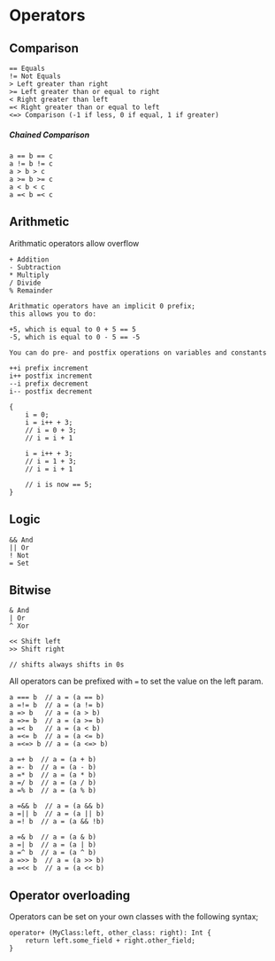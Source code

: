 # Operators

## Comparison
```
== Equals
!= Not Equals
> Left greater than right
>= Left greater than or equal to right
< Right greater than left
=< Right greater than or equal to left
<=> Comparison (-1 if less, 0 if equal, 1 if greater)
```

##### Chained Comparison
```
a == b == c
a != b != c
a > b > c
a >= b >= c
a < b < c
a =< b =< c
```

## Arithmetic

Arithmatic operators allow overflow

```
+ Addition
- Subtraction
* Multiply
/ Divide
% Remainder
```
```
Arithmatic operators have an implicit 0 prefix;
this allows you to do:

+5, which is equal to 0 + 5 == 5
-5, which is equal to 0 - 5 == -5
```

```
You can do pre- and postfix operations on variables and constants

++i prefix increment
i++ postfix increment
--i prefix decrement
i-- postfix decrement

{
    i = 0;
    i = i++ + 3; 
    // i = 0 + 3;
    // i = i + 1
    
    i = i++ + 3;
    // i = 1 + 3;
    // i = i + 1
    
    // i is now == 5;
}

```

## Logic
```
&& And 
|| Or
! Not
= Set
```

## Bitwise
```
& And
| Or
^ Xor

<< Shift left
>> Shift right

// shifts always shifts in 0s
```


All operators can be prefixed with `=` to set the value on the left param.
```
a === b  // a = (a == b)
a =!= b  // a = (a != b)
a => b   // a = (a > b)
a =>= b  // a = (a >= b)
a =< b   // a = (a < b)
a =<= b  // a = (a <= b)
a =<=> b // a = (a <=> b)

a =+ b  // a = (a + b)
a =- b  // a = (a - b)
a =* b  // a = (a * b)
a =/ b  // a = (a / b)
a =% b  // a = (a % b)

a =&& b  // a = (a && b)
a =|| b  // a = (a || b)
a =! b  // a = (a && !b)

a =& b  // a = (a & b)
a =| b  // a = (a | b)
a =^ b  // a = (a ^ b)
a =>> b  // a = (a >> b)
a =<< b  // a = (a << b)
```


## Operator overloading
Operators can be set on your own classes with the following syntax;
```
operator+ (MyClass:left, other_class: right): Int {
    return left.some_field + right.other_field;
}
```
